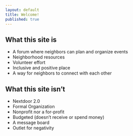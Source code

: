 ```yaml
---
layout: default
title: Welcome!
published: true
---
```



## What this site is 
* A forum where neighbors can plan and organize events 
* Neighborhood resources 
* Volunteer effort 
* Inclusive and positive place
* A way for neighbors to connect with each other


## What this site isn’t
* Nextdoor 2.0 
* Formal Organization  
* Nonprofit nor a for-profit 
* Budgeted (doesn’t receive or spend money) 
* A message board 
* Outlet for negativity
